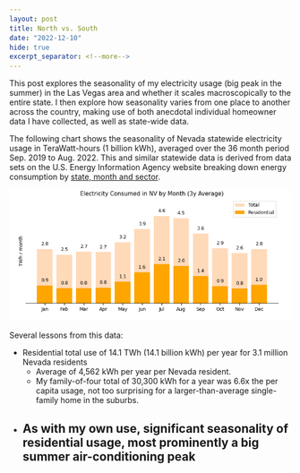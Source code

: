 ```yaml
---
layout: post
title: North vs. South
date: "2022-12-10"
hide: true
excerpt_separator: <!--more-->
---
```


This post explores the seasonality of my electricity usage (big peak in the summer) in the Las Vegas area and whether it scales macroscopically 
to the entire state.  I then explore how seasonality varies from one place to another across the country, making use of both anecdotal individual 
homeowner data I have collected, as well as state-wide data.  

<!--more-->

The following chart shows the seasonality of Nevada statewide electricity usage in TeraWatt-hours (1 billion kWh), averaged over the 36 month period 
Sep. 2019 to Aug. 2022.  This and similar statewide data is derived from data sets on the U.S. Energy Information Agency website breaking down energy 
consumption by [state, month and sector](https://www.eia.gov/electricity/data.php#sales).

![NV Statewide Usage](/assets/images/post3_NV_statewide.png)

Several lessons from this data: 

* Residential total use of 14.1 TWh (14.1 billion kWh) per year for 3.1 million Nevada residents    
  - Average of 4,562 kWh per year per Nevada resident.  
  - My family-of-four total of 30,300 kWh for a year was 6.6x the per capita usage, not too surprising for a larger-than-average single-family home in the suburbs. 
* As with my own use, significant seasonality of residential usage, most prominently a big summer air-conditioning peak
  - 




